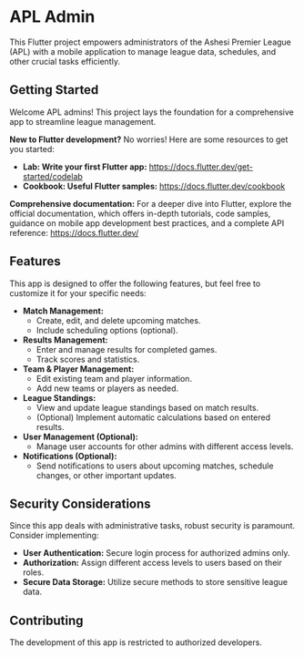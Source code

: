 # APL Admin

This Flutter project empowers administrators of the Ashesi Premier League (APL) with a mobile application to manage league data, schedules, and other crucial tasks efficiently.

## Getting Started

Welcome APL admins! This project lays the foundation for a comprehensive app to streamline league management.

**New to Flutter development?** No worries! Here are some resources to get you started:

- **Lab: Write your first Flutter app:** https://docs.flutter.dev/get-started/codelab
- **Cookbook: Useful Flutter samples:** https://docs.flutter.dev/cookbook

**Comprehensive documentation:** For a deeper dive into Flutter, explore the official documentation, which offers in-depth tutorials, code samples, guidance on mobile app development best practices, and a complete API reference: https://docs.flutter.dev/

## Features

This app is designed to offer the following features, but feel free to customize it for your specific needs:

* **Match Management:**
    * Create, edit, and delete upcoming matches.
    * Include scheduling options (optional).
* **Results Management:**
    * Enter and manage results for completed games.
    * Track scores and statistics.
* **Team & Player Management:**
    * Edit existing team and player information.
    * Add new teams or players as needed.
* **League Standings:**
    * View and update league standings based on match results.
    * (Optional) Implement automatic calculations based on entered results.
* **User Management (Optional):**
    * Manage user accounts for other admins with different access levels.
* **Notifications (Optional):**
    * Send notifications to users about upcoming matches, schedule changes, or other important updates.

## Security Considerations

Since this app deals with administrative tasks, robust security is paramount. Consider implementing:

* **User Authentication:** Secure login process for authorized admins only.
* **Authorization:** Assign different access levels to users based on their roles.
* **Secure Data Storage:** Utilize secure methods to store sensitive league data.

## Contributing

The development of this app is restricted to authorized developers.
